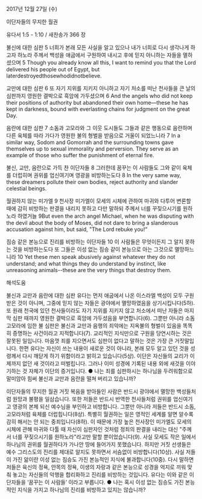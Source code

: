 2017년 12월 27일 (수)

이단자들의 무지한 월권



유다서 1:5 - 1:10 / 새찬송가 366 장


불신에 대한 심판
5 너희가 본래 모든 사실을 알고 있으나 내가 너희로 다시 생각나게 하고자 하노라 주께서 백성을 애굽에서 구원하여 내시고 후에 믿지 아니하는 자들을 멸하셨으며
5 Though you already know all this, I want to remind you that the Lord delivered his people out of Egypt, but laterdestroyedthosewhodidnotbelieve.

교만에 대한 심판
6 또 자기 지위를 지키지 아니하고 자기 처소를 떠난 천사들을 큰 날의 심판까지 영원한 결박으로 흑암에 가두셨으며
6 And the angels who did not keep their positions of authority but abandoned their own home—these he has kept in darkness, bound with everlasting chains for judgment on the great Day.

음란에 대한 심판
7 소돔과 고모라와 그 이웃 도시들도 그들과 같은 행동으로 음란하며 다른 육체를 따라 가다가 영원한 불의 형벌을 받음으로 거울이 되었느니라
7 In a similar way, Sodom and Gomorrah and the surrounding towns gave themselves up to sexual immorality and perversion. They serve as an example of those who suffer the punishment of eternal fire.

불신, 교만, 음란으로 가득 찬 이단자들
8 그러한데 꿈꾸는 이 사람들도 그와 같이 육체를 더럽히며 권위를 업신여기며 영광을 비방하는도다
8 In the very same way, these dreamers pollute their own bodies, reject authority and slander celestial beings.

월권하지 않는 미가엘
9 천사장 미가엘이 모세의 시체에 관하여 마귀와 다투어 변론할 때에 감히 비방하는 판결을 내리지 못하고 다만 말하되 주께서 너를 꾸짖으시기를 원하노라 하였거늘
9But even the arch angel Michael, when he was disputing with the devil about the body of Moses, did not dare to bring a slanderous accusation against him, but said, "The Lord rebuke you!“

짐승 같은 본능으로 진리를 비방하는 이단자들
10 이 사람들은 무엇이든지 그 알지 못하는 것을 비방하는도다 또 그들은 이성 없는 짐승 같이 본능으로 아는 그것으로 멸망하느니라
10 Yet these men speak abusively against whatever they do not understand; and what things they do understand by instinct, like unreasoning animals--these are the very things that destroy them.

해석도움





불신과 교만과 음란에 대한 심판
유다는 먼저 애굽에서 나온 이스라엘 백성이 모두 구원받은 것이 아니며, 그중에 믿지 않는 자들은 광야에서 멸망하였음을 상기시킵니다(5하). 또 원래 천국에 있던 천사들이라도 자기 지위를 지키지 않고 처소에서 떠난 자들은 마지막 심판 때까지 영원한 결박으로 흑암에 가두셨음을 부연합니다(6). 그뿐만 아니라 소돔 고모라에 임한 불 심판은 불신과 교만과 음행의 죄악에는 지옥불의 형벌이 있음을 똑똑히 증명하는 사건이라고 지적합니다(7). 교리적인 지식만으로 구원을 당연시하는 것은 잘못된 일입니다. 마음껏 죄를 지으면서도 심판이 없다고 말하는 것은 가장 큰 거짓말입니다. 한편 유다는 자신이 쓰는 내용이 새로운 것이 아니라, 본래 모두 알고 있던 것을 성령께서 다시 깨닫게 하기 위함이라고 밝히고 있습니다(5상). 이단은 자신들의 교리가 이제까지 없던 새 것이라고 떠벌립니다. 그러나 이미 성경에 기록된 내용 외에 새것을 이야기하는 것 자체가 이단의 증거입니다.
● 나는 죄를 심판하시는 하나님을 두려워함으로 말미암아 힘써 불신과 교만과 음란을 떨쳐 버리고 있습니까?

이단자들의 무지한 월권
거짓 복음을 받아들인 사람은 반드시 광야에서 멸망한 백성들처럼 원망과 불평을 일삼습니다. 또한 저들은 반드시 반역한 천사들처럼 권위를 업신여기고 영광의 본체 되신 예수님을 부인하고 비방합니다. 그뿐만 아니라 저들은 반드시 소돔, 고모라처럼 육체를 더럽힙니다(8상). 특별히 월권하는 일은 영적인 세계를 알면 알수록 감히 해서는 안 되는 중죄입니다(8하). 이 때문에 가장 높은 천사장인 미가엘도 모세의 시체에 관해 마귀와 다툴 때 자신이 심판자인 것처럼 정죄의 판결을 내리는 대신 "주께서 너를 꾸짖으시기를 원하노라"라고만 말할 뿐이었습니다(9). 사실 모세도 작은 일에서 하나님의 권위를 월권하다가 가나안 땅에 들어가지 못했습니다. 하지만 거짓 선생들은 예수 그리스도의 진리를 제대로 알지도 못하면서 서슴없이 비방합니다(10상). 사실 저들이 가진 앎이란 이성 없는 짐승도 가진 본능적인 지식에 불과합니다(10중). 다시 말하면 저들은 육신의 정욕, 안목의 정욕, 이생의 자랑과 같은 본능으로 성경을 억지로 끼워 맞춰 놓고는 자신들의 악행을 합리화하고 진리를 비방하는 것입니다. 유다는 이와 같은 이단자들을 ‘꿈꾸는 이 사람들’ 이라고 부릅니다.
● 나는 혹시 이성 없는 짐승도 가진 본능적인 지식을 가지고 하나님의 진리를 비방하고 있지는 않습니까?